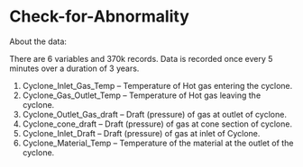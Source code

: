 # Check-for-Abnormality

About the data:

There are 6 variables and 370k records. Data is recorded once every 5 minutes over a duration of 3 years.
1.	Cyclone_Inlet_Gas_Temp – Temperature of Hot gas entering the cyclone.
2.	Cyclone_Gas_Outlet_Temp – Temperature of Hot gas leaving the cyclone.
3.	Cyclone_Outlet_Gas_draft – Draft (pressure) of gas at outlet of cyclone.
4.	Cyclone_cone_draft – Draft (pressure) of gas at cone section of cyclone.
5.	Cyclone_Inlet_Draft – Draft (pressure) of gas at inlet of Cyclone.
6.	Cyclone_Material_Temp – Temperature of the material at the outlet of the cyclone.
